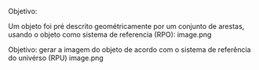 Objetivo: 

Um objeto foi pré descrito geométricamente por um conjunto de arestas, 
usando o objeto como sistema de referencia (RPO):
image.png

Objetivo: 
gerar a imagem do objeto de acordo com o sistema de referência do univérso (RPU)
image.png